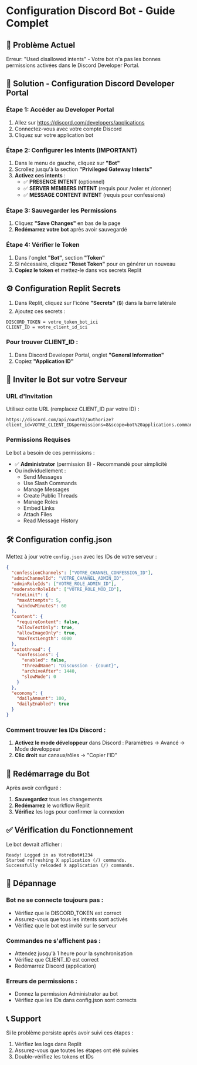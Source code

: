 # Configuration Discord Bot - Guide Complet

## 🚨 Problème Actuel

Erreur: "Used disallowed intents" - Votre bot n'a pas les bonnes permissions activées dans le Discord Developer Portal.

## 🔧 Solution - Configuration Discord Developer Portal

### Étape 1: Accéder au Developer Portal
1. Allez sur https://discord.com/developers/applications
2. Connectez-vous avec votre compte Discord
3. Cliquez sur votre application bot

### Étape 2: Configurer les Intents (IMPORTANT)
1. Dans le menu de gauche, cliquez sur **"Bot"**
2. Scrollez jusqu'à la section **"Privileged Gateway Intents"**
3. **Activez ces intents** :
   - ✅ **PRESENCE INTENT** (optionnel)
   - ✅ **SERVER MEMBERS INTENT** (requis pour /voler et /donner)
   - ✅ **MESSAGE CONTENT INTENT** (requis pour confessions)

### Étape 3: Sauvegarder les Permissions
1. Cliquez **"Save Changes"** en bas de la page
2. **Redémarrez votre bot** après avoir sauvegardé

### Étape 4: Vérifier le Token
1. Dans l'onglet **"Bot"**, section **"Token"**
2. Si nécessaire, cliquez **"Reset Token"** pour en générer un nouveau
3. **Copiez le token** et mettez-le dans vos secrets Replit

## ⚙️ Configuration Replit Secrets

1. Dans Replit, cliquez sur l'icône **"Secrets"** (🔒) dans la barre latérale
2. Ajoutez ces secrets :

```
DISCORD_TOKEN = votre_token_bot_ici
CLIENT_ID = votre_client_id_ici
```

### Pour trouver CLIENT_ID :
1. Dans Discord Developer Portal, onglet **"General Information"**
2. Copiez **"Application ID"**

## 🔗 Inviter le Bot sur votre Serveur

### URL d'Invitation
Utilisez cette URL (remplacez CLIENT_ID par votre ID) :
```
https://discord.com/api/oauth2/authorize?client_id=VOTRE_CLIENT_ID&permissions=8&scope=bot%20applications.commands
```

### Permissions Requises
Le bot a besoin de ces permissions :
- ✅ **Administrator** (permission 8) - Recommandé pour simplicité
- Ou individuellement :
  - Send Messages
  - Use Slash Commands
  - Manage Messages
  - Create Public Threads
  - Manage Roles
  - Embed Links
  - Attach Files
  - Read Message History

## 🛠️ Configuration config.json

Mettez à jour votre `config.json` avec les IDs de votre serveur :

```json
{
  "confessionChannels": ["VOTRE_CHANNEL_CONFESSION_ID"],
  "adminChannelId": "VOTRE_CHANNEL_ADMIN_ID", 
  "adminRoleIds": ["VOTRE_ROLE_ADMIN_ID"],
  "moderatorRoleIds": ["VOTRE_ROLE_MOD_ID"],
  "rateLimit": {
    "maxAttempts": 5,
    "windowMinutes": 60
  },
  "content": {
    "requireContent": false,
    "allowTextOnly": true,
    "allowImageOnly": true,
    "maxTextLength": 4000
  },
  "autothread": {
    "confessions": {
      "enabled": false,
      "threadName": "Discussion - {count}",
      "archiveAfter": 1440,
      "slowMode": 0
    }
  },
  "economy": {
    "dailyAmount": 100,
    "dailyEnabled": true
  }
}
```

### Comment trouver les IDs Discord :
1. **Activez le mode développeur** dans Discord : Paramètres → Avancé → Mode développeur
2. **Clic droit** sur canaux/rôles → "Copier l'ID"

## 🚀 Redémarrage du Bot

Après avoir configuré :
1. **Sauvegardez** tous les changements
2. **Redémarrez** le workflow Replit
3. **Vérifiez** les logs pour confirmer la connexion

## ✅ Vérification du Fonctionnement

Le bot devrait afficher :
```
Ready! Logged in as VotreBot#1234
Started refreshing X application (/) commands.
Successfully reloaded X application (/) commands.
```

## 🐛 Dépannage

### Bot ne se connecte toujours pas :
- Vérifiez que le DISCORD_TOKEN est correct
- Assurez-vous que tous les intents sont activés
- Vérifiez que le bot est invité sur le serveur

### Commandes ne s'affichent pas :
- Attendez jusqu'à 1 heure pour la synchronisation
- Vérifiez que CLIENT_ID est correct
- Redémarrez Discord (application)

### Erreurs de permissions :
- Donnez la permission Administrator au bot
- Vérifiez que les IDs dans config.json sont corrects

## 📞 Support

Si le problème persiste après avoir suivi ces étapes :
1. Vérifiez les logs dans Replit
2. Assurez-vous que toutes les étapes ont été suivies
3. Double-vérifiez les tokens et IDs